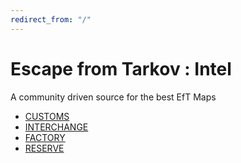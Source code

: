 ```yaml
---
redirect_from: "/"
---
```


# Escape from Tarkov : Intel

A community driven source for the best EfT Maps

- [CUSTOMS](/customs)
- [INTERCHANGE](/interchange)
- [FACTORY](/factory)
- [RESERVE](/reserve)